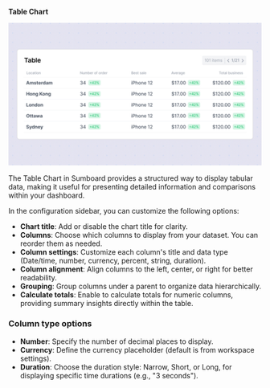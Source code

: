 **Table Chart**

![Table chart](table.jpg)

The Table Chart in Sumboard provides a structured way to display tabular data, making it useful for presenting detailed information and comparisons within your dashboard.

In the configuration sidebar, you can customize the following options:
- **Chart title**: Add or disable the chart title for clarity.
- **Columns**: Choose which columns to display from your dataset. You can reorder them as needed.
- **Column settings**: Customize each column's title and data type (Date/time, number, currency, percent, string, duration).
- **Column alignment**: Align columns to the left, center, or right for better readability.
- **Grouping**: Group columns under a parent to organize data hierarchically.
- **Calculate totals**: Enable to calculate totals for numeric columns, providing summary insights directly within the table.

### Column type options
- **Number**: Specify the number of decimal places to display.
- **Currency**: Define the currency placeholder (default is from workspace settings).
- **Duration**: Choose the duration style: Narrow, Short, or Long, for displaying specific time durations (e.g., "3 seconds").